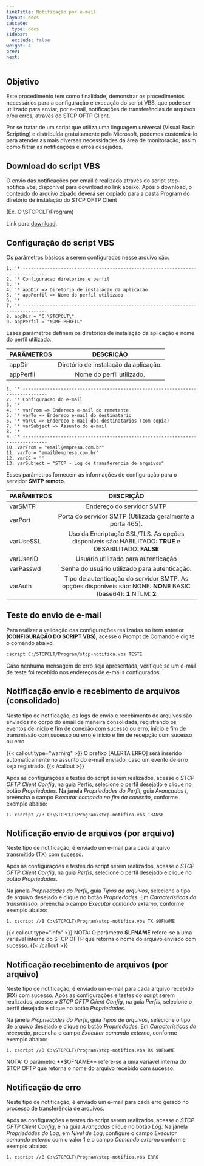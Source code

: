 ```yaml
---
linkTitle: Notificação por e-mail
layout: docs
cascade:
  type: docs
sidebar:
  exclude: false
weight: 4
prev:
next:
---
```

## Objetivo

Este procedimento tem como finalidade, demonstrar os procedimentos necessários para a configuração e execução do script VBS, que pode ser utilizado para enviar, por e-mail, notificações de transferências de arquivos e/ou erros, através do STCP OFTP Client.

Por se tratar de um script que utiliza uma linguagem universal (Visual Basic Scripting) e distribuída gratuitamente pela Microsoft, podemos customizá-lo para atender as mais diversas necessidades da área de monitoração, assim como filtrar as notificações e erros desejados.

## Download do script VBS

O envio das notificações por email é realizado através do script stcp-notifica.vbs, disponível para download no link abaixo. Após o download, o conteúdo do arquivo zipado deverá ser copiado para a pasta Program do diretório de instalação do STCP OFTP Client

(Ex. C:\STCPCLT\Program)

Link para [download](https://www.riversoft.com.br/produtos/pub/stcp-notifica.zip).

## Configuração do script VBS

Os parâmetros básicos a serem configurados nesse arquivo são:

```
1. '* -------------------------------------------------------------------------------
2. '* Configuracao diretorios e perfil
3. '*
4. '* appDir => Diretorio de instalacao da aplicacao
5. '* appPerfil => Nome do perfil utilizado
6. '*
7. '* -------------------------------------------------------------------------------
8. appDir = "C:\STCPCLT\"
9. appPerfil = "NOME-PERFIL"
```

Esses parâmetros definem os diretórios de instalação da aplicação e nome do perfil utilizado.

| PARÂMETROS |               DESCRIÇÃO               |
| :--------- | :-----------------------------------: |
| appDir     | Diretório de instalação da aplicação. |
| appPerfil  |       Nome do perfil utilizado.       |

```
1. '* -------------------------------------------------------------------------------
2. '* Configuracao do e-mail
3. '*
4. '* varFrom => Endereco e-mail do remetente
5. '* varTo => Endereco e-mail do destinatario
6. '* varCC => Endereco e-mail dos destinatarios (com copia)
7. '* varSubject => Assunto do e-mail
8. '*
9. '* -------------------------------------------------------------------------------
10. varFrom = "email@empresa.com.br"
11. varTo = "email@empresa.com.br"
12. varCC = ""
13. varSubject = "STCP - Log de transferencia de arquivos"
```

Esses parâmetros fornecem as informações de configuração para o servidor **SMTP remoto**.

| PARÂMETROS |                                                     DESCRIÇÃO                                                      |
| :--------- | :----------------------------------------------------------------------------------------------------------------: |
| varSMTP    |                                             Endereço do servidor SMTP                                              |
| varPort    |                             Porta do servidor SMTP (Utilizada geralmente a porta 465).                             |
| varUseSSL  |       Uso da Encriptação SSL/TLS. As opções disponíveis são: HABILITADO: **TRUE** e DESABILITADO: **FALSE**        |
| varUserID  |                                        Usuário utilizado para autenticação                                         |
| varPasswd  |                                   Senha do usuário utilizado para autenticação.                                    |
| varAuth    | Tipo de autenticação do servidor SMTP. As opções disponíveis são: NONE: **NONE** BASIC (base64): **1** NTLM: **2** |

## Teste do envio de e-mail

Para realizar a validação das configurações realizadas no item anterior **(CONFIGURAÇÃO DO SCRIPT VBS)**, acesse o Prompt de Comando e digite o comando abaixo.

```sh
cscript C:/STCPCLT/Program/stcp-notifica.vbs TESTE
```

Caso nenhuma mensagem de erro seja apresentada, verifique se um e-mail de teste foi recebido nos
endereços de e-mails configurados.

## Notificação envio e recebimento de arquivos (consolidado)

Neste tipo de notificação, os logs de envio e recebimento de arquivos são enviados no corpo do email de maneira consolidada, registrando os eventos de inicio e fim de conexão com sucesso ou erro, início e fim de transmissão com sucesso ou erro e início e fim de recepção com sucesso ou erro

{{< callout type="warnirg" >}}
  O prefixo [ALERTA ERRO] será inserido automaticamente no assunto do e-mail
  enviado, caso um evento de erro seja registrado.
{{< /callout >}}

Após as configurações e testes do script serem realizados, acesse o _STCP OFTP Client Config_, na guia Perfis, selecione o perfil desejado e clique no botão _Propriedades_. Na janela _Propriedades do Perfil_, guia _Avançadas I_, preencha o campo _Executar comando no fim da conexão_, conforme exemplo abaixo:

```
1. cscript //B C:\STCPCLT\Program\stcp-notifica.vbs TRANSF
```

## Notificação envio de arquivos (por arquivo)

Neste tipo de notificação, é enviado um e-mail para cada arquivo transmitido (TX) com sucesso.

Após as configurações e testes do script serem realizados, acesse o _STCP OFTP Client Config_, na guia _Perfis_, selecione o perfil desejado e clique no botão _Propriedades_.

Na janela _Propriedades do Perfil_, guia _Tipos de arquivos_, selecione o tipo de arquivo desejado e clique no botão _Propriedades_. Em _Características da transmissão_, preencha o campo _Executar comando externo_, conforme exemplo abaixo:

```
1. cscript //B C:\STCPCLT\Program\stcp-notifica.vbs TX $OFNAME
```

{{< callout type="info" >}}
 NOTA: O parâmetro **$LFNAME** refere-se a uma variável interna do STCP OFTP que retorna o nome do arquivo enviado com sucesso.
{{< /callout >}}


## Notificação recebimento de arquivos (por arquivo)

Neste tipo de notificação, é enviado um e-mail para cada arquivo recebido (RX) com sucesso. Após as configurações e testes do script serem realizados, acesse o _STCP OFTP Client Config_, na guia _Perfis_, selecione o perfil desejado e clique no botão _Propriedades_.

Na janela _Propriedades do Perfil_, guia _Tipos de arquivos_, selecione o tipo de arquivo desejado e clique no botão _Propriedades_. Em _Características da recepção_, preencha o campo _Executar comando externo_, conforme exemplo abaixo:


```
1. cscript //B C:\STCPCLT\Program\stcp-notifica.vbs RX $OFNAME
```

<Callout type="info" emoji="ℹ️">
  NOTA: O parâmetro **$OFNAME** refere-se a uma variável interna do STCP OFTP
  que retorna o nome do arquivo recebido com sucesso.
</Callout>

## Notificação de erro

Neste tipo de notificação, é enviado um e-mail para cada erro gerado no processo de transferência de arquivos.

Após as configurações e testes do script serem realizados, acesse o _STCP OFTP Client Config_, e na guia _Avançadas_ clique no botão _Log_. Na janela _Propriedades do Log_, em _Nível de Log_, configure o campo _Executar comando externo_ com o valor 1 e o campo _Comando externo_ conforme exemplo abaixo:

```
1. cscript //B C:\STCPCLT\Program\stcp-notifica.vbs ERRO
```
